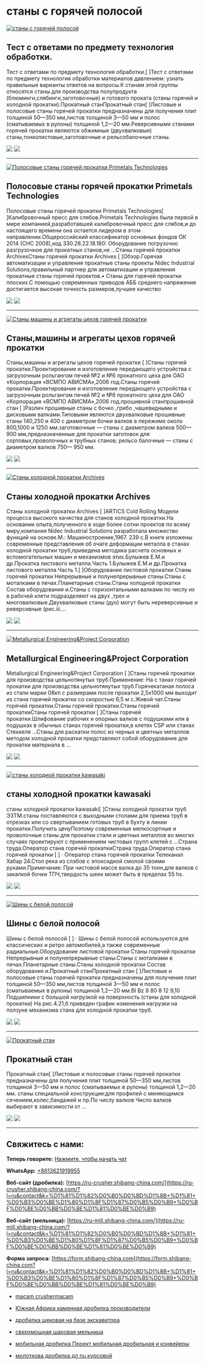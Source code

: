 # станы с горячей полосой

<a href="https://swt.shibang-china.com/?l=ru&img&k=%D1%81%D1%82%D0%B0%D0%BD%D1%8B+%D1%81+%D0%B3%D0%BE%D1%80%D1%8F%D1%87%D0%B5%D0%B9+%D0%BF%D0%BE%D0%BB%D0%BE%D1%81%D0%BE%D0%B9" target="_blank">![станы с горячей полосой](http://static.shibang-china.com/all-800x300/1327.jpg)</a>

## Тест с ответами по предмету технология обработки.
Тест с ответами по предмету технология обработки.[ ]Тест с ответами по предмету технология обработки материалов давлением: узнать правильные варианты ответов на вопросы.К станам этой группы относятся станы для производства полупродукта (блюминги,слябинги,заготовочные) и готового проката (станы горячей и холодной прокатки).Прокатный станПрокатный стан[ ]Листовые и полосовые станы горячей прокатки предназначены для получения плит толщиной 50—350 мм,листов толщиной 3—50 мм и полос (сматываемых в рулоны) толщиной 1,2—20 мм.Реверсивными станами горячей прокатки являются обжимные (двухвалковые) станы,тонколистовые,заготовочные и рельсобалочные станы.


<a href="https://whatsapp.shibangsoft.com/WhatsApp.php" target="_blank" title="WhatsApp">![](http://static.shibang-china.com/icon/whatsapp.png)</a> <a href="https://swt.shibang-china.com/?l=ru&icon&k=%D1%81%D1%82%D0%B0%D0%BD%D1%8B+%D1%81+%D0%B3%D0%BE%D1%80%D1%8F%D1%87%D0%B5%D0%B9+%D0%BF%D0%BE%D0%BB%D0%BE%D1%81%D0%BE%D0%B9" target="_blank">![](http://static.shibang-china.com/icon/chat-ru.png)</a>

---

<a href="https://swt.shibang-china.com/?l=ru&img&k=%D1%81%D1%82%D0%B0%D0%BD%D1%8B+%D1%81+%D0%B3%D0%BE%D1%80%D1%8F%D1%87%D0%B5%D0%B9+%D0%BF%D0%BE%D0%BB%D0%BE%D1%81%D0%BE%D0%B9" target="_blank">![Полосовые станы горячей прокатки Primetals Technologies](http://static.shibang-china.com/all-800x300/1075.jpg)</a>

## Полосовые станы горячей прокатки Primetals Technologies
Полосовые станы горячей прокатки Primetals Technologies[ ]Калибровочный пресс для слябов.Primetals Technologies была первой в мире компанией,разработавшей калибровочный пресс для слябов,и до настоящего времени она остается лидером в этом направлении.Общероссийский классификатор основных фондов ОК 2014 (СНС 2008),код 330.28.22.18.180: Оборудование погрузочно разгрузочное для прокатных станов,не …Станы горячей прокатки ArchivesСтаны горячей прокатки Archives [ ]Обзор.Горячая автоматизации и управления прокатные станы проекты Nidec Industrial Solutions,правильный партнер для автоматизации и управления прокатные станы горячей проектов.• Станы для горячей прокатки плоских.С помощью современных приводов АББ среднего напряжения достигается высокая точность размеров,лучшее качество


<a href="https://whatsapp.shibangsoft.com/WhatsApp.php" target="_blank" title="WhatsApp">![](http://static.shibang-china.com/icon/whatsapp.png)</a> <a href="https://swt.shibang-china.com/?l=ru&icon&k=%D1%81%D1%82%D0%B0%D0%BD%D1%8B+%D1%81+%D0%B3%D0%BE%D1%80%D1%8F%D1%87%D0%B5%D0%B9+%D0%BF%D0%BE%D0%BB%D0%BE%D1%81%D0%BE%D0%B9" target="_blank">![](http://static.shibang-china.com/icon/chat-ru.png)</a>

---

<a href="https://swt.shibang-china.com/?l=ru&img&k=%D1%81%D1%82%D0%B0%D0%BD%D1%8B+%D1%81+%D0%B3%D0%BE%D1%80%D1%8F%D1%87%D0%B5%D0%B9+%D0%BF%D0%BE%D0%BB%D0%BE%D1%81%D0%BE%D0%B9" target="_blank">![Станы,машины и агрегаты цехов горячей прокатки](http://static.shibang-china.com/all-800x300/882.jpg)</a>

## Станы,машины и агрегаты цехов горячей прокатки
Станы,машины и агрегаты цехов горячей прокатки [ ]Станы горячей прокатки.Проектирование и изготовление передающего устройства с загрузочным рольгангом печей №2 и №6 прокатного цеха для ОАО &#171;Корпорация &#171;ВСМПО АВИСМА&#187;,2006 год.Станы горячей прокатки.Проектирование и изготовление передающего устройства с загрузочным рольгангом печей №2 и №6 прокатного цеха для ОАО &#171;Корпорация &#171;ВСМПО АВИСМА&#187;,2006 год.прошивной станпрошивной стан [ ]Различ прошивные станы с бочко ,грибо ,чашевидными и дисковыми валками.Типовыми являются двухвалковые прошивные станы 140,250 и 400 с диаметром бочки валков в пережиме около 800,1000 и 1250 мм.заготовочные — станы с диаметром валков 500— 900 мм,предназначенные для прокатки заготовок для сортовых,проволочных и трубных станов; рельсо балочные — станы с диаметром валков 750— 950 мм.


<a href="https://whatsapp.shibangsoft.com/WhatsApp.php" target="_blank" title="WhatsApp">![](http://static.shibang-china.com/icon/whatsapp.png)</a> <a href="https://swt.shibang-china.com/?l=ru&icon&k=%D1%81%D1%82%D0%B0%D0%BD%D1%8B+%D1%81+%D0%B3%D0%BE%D1%80%D1%8F%D1%87%D0%B5%D0%B9+%D0%BF%D0%BE%D0%BB%D0%BE%D1%81%D0%BE%D0%B9" target="_blank">![](http://static.shibang-china.com/icon/chat-ru.png)</a>

---

<a href="https://swt.shibang-china.com/?l=ru&img&k=%D1%81%D1%82%D0%B0%D0%BD%D1%8B+%D1%81+%D0%B3%D0%BE%D1%80%D1%8F%D1%87%D0%B5%D0%B9+%D0%BF%D0%BE%D0%BB%D0%BE%D1%81%D0%BE%D0%B9" target="_blank">![Станы холодной прокатки Archives](http://static.shibang-china.com/all-800x300/749.jpg)</a>

## Станы холодной прокатки Archives
Станы холодной прокатки Archives [ ]ARTICS Cold Rolling Модели процесса высокого качества для станов холодной прокатки.На основании опыта,полученного в ходе более сотни проектов по всему миру,компания Nidec Industrial Solutions разработала множество функций на основе.М.: Машиностроение,1967. 239 с.В книге изложены современные представления об очаге деформации металла в станах холодной прокатки труб,приведена методика расчета основных и вспомогательных машин и механизмов этих.Булыжев Е.М.и др.Прокатка листового металла.Часть 1.Булыжев Е.М.и др.Прокатка листового металла.Часть 1.[ ]Оборудование листовой прокатки Станы горячей прокатки Непрерывные и полунепрерывные станы.Станы с моталками в печах.Планетарные станы.Станы холодной прокатки Состав оборудования и.Станы с горизонтальными валками по числу их в рабочей клети подразде&#173;ляют на двух ,трех и многовалковые.Двухвалковые станы (дуо) могут быть нереверсивные и реверсивные (рис.iii.…


<a href="https://whatsapp.shibangsoft.com/WhatsApp.php" target="_blank" title="WhatsApp">![](http://static.shibang-china.com/icon/whatsapp.png)</a> <a href="https://swt.shibang-china.com/?l=ru&icon&k=%D1%81%D1%82%D0%B0%D0%BD%D1%8B+%D1%81+%D0%B3%D0%BE%D1%80%D1%8F%D1%87%D0%B5%D0%B9+%D0%BF%D0%BE%D0%BB%D0%BE%D1%81%D0%BE%D0%B9" target="_blank">![](http://static.shibang-china.com/icon/chat-ru.png)</a>

---

<a href="https://swt.shibang-china.com/?l=ru&img&k=%D1%81%D1%82%D0%B0%D0%BD%D1%8B+%D1%81+%D0%B3%D0%BE%D1%80%D1%8F%D1%87%D0%B5%D0%B9+%D0%BF%D0%BE%D0%BB%D0%BE%D1%81%D0%BE%D0%B9" target="_blank">![Metallurgical Engineering&amp;Project Corporation](http://static.shibang-china.com/all-800x300/729.jpg)</a>

## Metallurgical Engineering&amp;Project Corporation
Metallurgical Engineering&amp;Project Corporation [ ]Станы горячей прокатки для производства цельнотянутых труб.Применение: На с танах горячей прокатки для производства цельнотянутых труб.Горячекатаная полоса из стали марки 08кп с размерами после прокатки 2,5х1000 мм выходит из стана горячей прокатки со скоростью 6,5 м с.Живой чат.Станы горячей прокатки.Станы горячей прокатки.Станы горячей прокаткиСтаны горячей прокатки [ ]Станы горячей прокатки.Шлифование рабочих и опорных валков с подушками или в подушках в обычных станах горячей прокатки,в клетях CSP или станах Стеккеля …Станы для раскатки полос из черных и цветных металлов методом холодной прокатки представляют собой оборудование для прокатки материала в …


<a href="https://whatsapp.shibangsoft.com/WhatsApp.php" target="_blank" title="WhatsApp">![](http://static.shibang-china.com/icon/whatsapp.png)</a> <a href="https://swt.shibang-china.com/?l=ru&icon&k=%D1%81%D1%82%D0%B0%D0%BD%D1%8B+%D1%81+%D0%B3%D0%BE%D1%80%D1%8F%D1%87%D0%B5%D0%B9+%D0%BF%D0%BE%D0%BB%D0%BE%D1%81%D0%BE%D0%B9" target="_blank">![](http://static.shibang-china.com/icon/chat-ru.png)</a>

---

<a href="https://swt.shibang-china.com/?l=ru&img&k=%D1%81%D1%82%D0%B0%D0%BD%D1%8B+%D1%81+%D0%B3%D0%BE%D1%80%D1%8F%D1%87%D0%B5%D0%B9+%D0%BF%D0%BE%D0%BB%D0%BE%D1%81%D0%BE%D0%B9" target="_blank">![станы холодной прокатки kawasaki](http://static.shibang-china.com/all-800x300/902.jpg)</a>

## станы холодной прокатки kawasaki
станы холодной прокатки kawasaki[ ]Станы холодной прокатки труб ЭЗТМ.станы поставляются с выходными столами для приема труб в отрезках или со свертыванием готовых труб в бухту в линии прокатки.Получить ценуПоэтому современные мелкосортные и проволочные станы для прокатки стали и цветных металлов во многих случаях проектируют с применением чистовых групп клетей с …Страна труда.Оператор стана горячей прокаткиСтрана труда.Оператор стана горячей прокатки [ ]&nbsp;&#0183;&#32;Оператор стана горячей прокатки Телеканал Хабар 24.Стол река из слэбов с эпоксидной смолой своими руками.Примечание: При чистовой массе валка до 35 тонн,для валков с закалкой бочки ТПЧ,твердость шеек может быть в пределах 55 hs.


<a href="https://whatsapp.shibangsoft.com/WhatsApp.php" target="_blank" title="WhatsApp">![](http://static.shibang-china.com/icon/whatsapp.png)</a> <a href="https://swt.shibang-china.com/?l=ru&icon&k=%D1%81%D1%82%D0%B0%D0%BD%D1%8B+%D1%81+%D0%B3%D0%BE%D1%80%D1%8F%D1%87%D0%B5%D0%B9+%D0%BF%D0%BE%D0%BB%D0%BE%D1%81%D0%BE%D0%B9" target="_blank">![](http://static.shibang-china.com/icon/chat-ru.png)</a>

---

<a href="https://swt.shibang-china.com/?l=ru&img&k=%D1%81%D1%82%D0%B0%D0%BD%D1%8B+%D1%81+%D0%B3%D0%BE%D1%80%D1%8F%D1%87%D0%B5%D0%B9+%D0%BF%D0%BE%D0%BB%D0%BE%D1%81%D0%BE%D0%B9" target="_blank">![Шины с белой полосой](http://static.shibang-china.com/all-800x300/75.jpg)</a>

## Шины с белой полосой
Шины с белой полосой [ ]&nbsp;&#0183;&#32;Шины с белой полосой используются для классических и ретро автомобилей,а также современные радиальные.Оборудование листовой прокатки Станы горячей прокатки Непрерывные и полунепрерывные станы.Станы с моталками в печах.Планетарные станы.Станы холодной прокатки Состав оборудования и.Прокатный станПрокатный стан [ ]Листовые и полосовые станы горячей прокатки предназначены для получения плит толщиной 50—350 мм,листов толщиной 3—50 мм и полос (сматываемых в рулоны) толщиной 1,2—20 мм.Bl Bz 8 80 8 12 9,10 Подшипники с большой нагрузкой на поверхность (станы для холодной прокатки) На рис.4.21,б приведен график изменения нагрузки на ползуне механизма стана для холодной прокатки труб.


<a href="https://whatsapp.shibangsoft.com/WhatsApp.php" target="_blank" title="WhatsApp">![](http://static.shibang-china.com/icon/whatsapp.png)</a> <a href="https://swt.shibang-china.com/?l=ru&icon&k=%D1%81%D1%82%D0%B0%D0%BD%D1%8B+%D1%81+%D0%B3%D0%BE%D1%80%D1%8F%D1%87%D0%B5%D0%B9+%D0%BF%D0%BE%D0%BB%D0%BE%D1%81%D0%BE%D0%B9" target="_blank">![](http://static.shibang-china.com/icon/chat-ru.png)</a>

---

<a href="https://swt.shibang-china.com/?l=ru&img&k=%D1%81%D1%82%D0%B0%D0%BD%D1%8B+%D1%81+%D0%B3%D0%BE%D1%80%D1%8F%D1%87%D0%B5%D0%B9+%D0%BF%D0%BE%D0%BB%D0%BE%D1%81%D0%BE%D0%B9" target="_blank">![Прокатный стан](http://static.shibang-china.com/all-800x300/1040.jpg)</a>

## Прокатный стан
Прокатный стан[ ]Листовые и полосовые станы горячей прокатки предназначены для получения плит толщиной 50—350 мм,листов толщиной 3—50 мм и полос (сматываемых в рулоны) толщиной 1,2—20 мм. станы специальной конструкции:для профилей с меняющимся сечением,колес,бандажей и пр.По числу валков Число валков выбирают в зависимости от …

<a href="https://whatsapp.shibangsoft.com/WhatsApp.php" target="_blank" title="WhatsApp">![](http://static.shibang-china.com/icon/whatsapp.png)</a> <a href="https://swt.shibang-china.com/?l=ru&icon&k=%D1%81%D1%82%D0%B0%D0%BD%D1%8B+%D1%81+%D0%B3%D0%BE%D1%80%D1%8F%D1%87%D0%B5%D0%B9+%D0%BF%D0%BE%D0%BB%D0%BE%D1%81%D0%BE%D0%B9" target="_blank">![](http://static.shibang-china.com/icon/chat-ru.png)</a>

---
## Свяжитесь с нами:

**Теперь говорите:** [Нажмите, чтобы начать чат](https://swt.shibang-china.com?l=ru&contact&k=%D1%81%D1%82%D0%B0%D0%BD%D1%8B+%D1%81+%D0%B3%D0%BE%D1%80%D1%8F%D1%87%D0%B5%D0%B9+%D0%BF%D0%BE%D0%BB%D0%BE%D1%81%D0%BE%D0%B9)

**WhatsApp:**  [+8613621919955](https://whatsapp.shibangsoft.com/WhatsApp.php)

**Веб-сайт (дробилка):** [https://ru-crusher.shibang-china.com/](https://ru-crusher.shibang-china.com/?l=ru&contact&k=%D1%81%D1%82%D0%B0%D0%BD%D1%8B+%D1%81+%D0%B3%D0%BE%D1%80%D1%8F%D1%87%D0%B5%D0%B9+%D0%BF%D0%BE%D0%BB%D0%BE%D1%81%D0%BE%D0%B9)

**Веб-сайт (мельница):** [https://ru-mill.shibang-china.com/](https://ru-mill.shibang-china.com/?l=ru&contact&k=%D1%81%D1%82%D0%B0%D0%BD%D1%8B+%D1%81+%D0%B3%D0%BE%D1%80%D1%8F%D1%87%D0%B5%D0%B9+%D0%BF%D0%BE%D0%BB%D0%BE%D1%81%D0%BE%D0%B9)

**Форма запроса:** [https://form.shibang-china.com](https://form.shibang-china.com?l=ru&contact&k=%D1%81%D1%82%D0%B0%D0%BD%D1%8B+%D1%81+%D0%B3%D0%BE%D1%80%D1%8F%D1%87%D0%B5%D0%B9+%D0%BF%D0%BE%D0%BB%D0%BE%D1%81%D0%BE%D0%B9)

* [macam crushermacam](../119/macam%20crushermacam.md)

* [Южная Африка каменная дробилка производители](../115/%D0%AE%D0%B6%D0%BD%D0%B0%D1%8F%20%D0%90%D1%84%D1%80%D0%B8%D0%BA%D0%B0%20%D0%BA%D0%B0%D0%BC%D0%B5%D0%BD%D0%BD%D0%B0%D1%8F%20%D0%B4%D1%80%D0%BE%D0%B1%D0%B8%D0%BB%D0%BA%D0%B0%20%D0%BF%D1%80%D0%BE%D0%B8%D0%B7%D0%B2%D0%BE%D0%B4%D0%B8%D1%82%D0%B5%D0%BB%D0%B8.md)

* [дробилка щековая на базе экскаватора](../106/%D0%B4%D1%80%D0%BE%D0%B1%D0%B8%D0%BB%D0%BA%D0%B0%20%D1%89%D0%B5%D0%BA%D0%BE%D0%B2%D0%B0%D1%8F%20%D0%BD%D0%B0%20%D0%B1%D0%B0%D0%B7%D0%B5%20%D1%8D%D0%BA%D1%81%D0%BA%D0%B0%D0%B2%D0%B0%D1%82%D0%BE%D1%80%D0%B0.md)

* [сверхмощная шаровая мельница](../119/%D1%81%D0%B2%D0%B5%D1%80%D1%85%D0%BC%D0%BE%D1%89%D0%BD%D0%B0%D1%8F%20%D1%88%D0%B0%D1%80%D0%BE%D0%B2%D0%B0%D1%8F%20%D0%BC%D0%B5%D0%BB%D1%8C%D0%BD%D0%B8%D1%86%D0%B0.md)

* [мобильная дробилка Проект мобильная дробильная и конвейеры](../113/%D0%BC%D0%BE%D0%B1%D0%B8%D0%BB%D1%8C%D0%BD%D0%B0%D1%8F%20%D0%B4%D1%80%D0%BE%D0%B1%D0%B8%D0%BB%D0%BA%D0%B0%20%D0%9F%D1%80%D0%BE%D0%B5%D0%BA%D1%82%20%D0%BC%D0%BE%D0%B1%D0%B8%D0%BB%D1%8C%D0%BD%D0%B0%D1%8F%20%D0%B4%D1%80%D0%BE%D0%B1%D0%B8%D0%BB%D1%8C%D0%BD%D0%B0%D1%8F%20%D0%B8%20%D0%BA%D0%BE%D0%BD%D0%B2%D0%B5%D0%B9%D0%B5%D1%80%D1%8B.md)

* [молоткова дробилка дл пц курсовой](../108/%D0%BC%D0%BE%D0%BB%D0%BE%D1%82%D0%BA%D0%BE%D0%B2%D0%B0%20%D0%B4%D1%80%D0%BE%D0%B1%D0%B8%D0%BB%D0%BA%D0%B0%20%D0%B4%D0%BB%20%D0%BF%D1%86%20%D0%BA%D1%83%D1%80%D1%81%D0%BE%D0%B2%D0%BE%D0%B9.md)